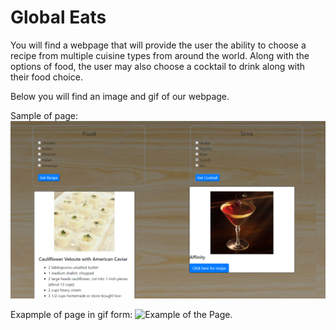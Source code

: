 # Global Eats

You will find a webpage that will provide the user the ability to choose a recipe from multiple cuisine types from around the world. Along with the options of food, the user may also choose a cocktail to drink along with their food choice.

Below you will find an image and gif of our webpage.


Sample of page:
![Sample of page](assets/images/capture.PNG)

Exapmple of page in gif form:
![Example of the Page.](https://media.giphy.com/media/Sx9Pe6G6NmzhVnQ0K9/giphy.gif)